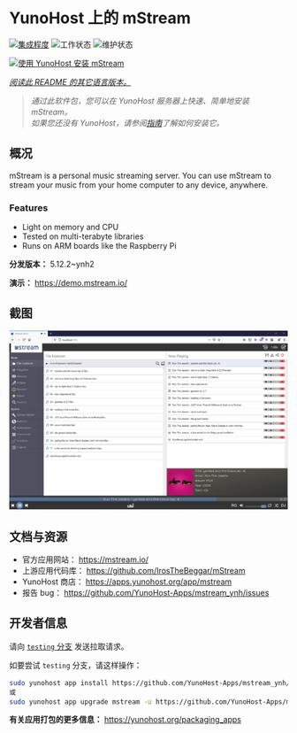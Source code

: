 <!--
注意：此 README 由 <https://github.com/YunoHost/apps/tree/master/tools/readme_generator> 自动生成
请勿手动编辑。
-->

# YunoHost 上的 mStream

[![集成程度](https://dash.yunohost.org/integration/mstream.svg)](https://ci-apps.yunohost.org/ci/apps/mstream/) ![工作状态](https://ci-apps.yunohost.org/ci/badges/mstream.status.svg) ![维护状态](https://ci-apps.yunohost.org/ci/badges/mstream.maintain.svg)

[![使用 YunoHost 安装 mStream](https://install-app.yunohost.org/install-with-yunohost.svg)](https://install-app.yunohost.org/?app=mstream)

*[阅读此 README 的其它语言版本。](./ALL_README.md)*

> *通过此软件包，您可以在 YunoHost 服务器上快速、简单地安装 mStream。*  
> *如果您还没有 YunoHost，请参阅[指南](https://yunohost.org/install)了解如何安装它。*

## 概况

mStream is a personal music streaming server. You can use mStream to stream your music from your home computer to any device, anywhere.

### Features

- Light on memory and CPU
- Tested on multi-terabyte libraries
- Runs on ARM boards like the Raspberry Pi


**分发版本：** 5.12.2~ynh2

**演示：** <https://demo.mstream.io/>

## 截图

![mStream 的截图](./doc/screenshots/mstreamv5.png)

## 文档与资源

- 官方应用网站： <https://mstream.io/>
- 上游应用代码库： <https://github.com/IrosTheBeggar/mStream>
- YunoHost 商店： <https://apps.yunohost.org/app/mstream>
- 报告 bug： <https://github.com/YunoHost-Apps/mstream_ynh/issues>

## 开发者信息

请向 [`testing` 分支](https://github.com/YunoHost-Apps/mstream_ynh/tree/testing) 发送拉取请求。

如要尝试 `testing` 分支，请这样操作：

```bash
sudo yunohost app install https://github.com/YunoHost-Apps/mstream_ynh/tree/testing --debug
或
sudo yunohost app upgrade mstream -u https://github.com/YunoHost-Apps/mstream_ynh/tree/testing --debug
```

**有关应用打包的更多信息：** <https://yunohost.org/packaging_apps>
